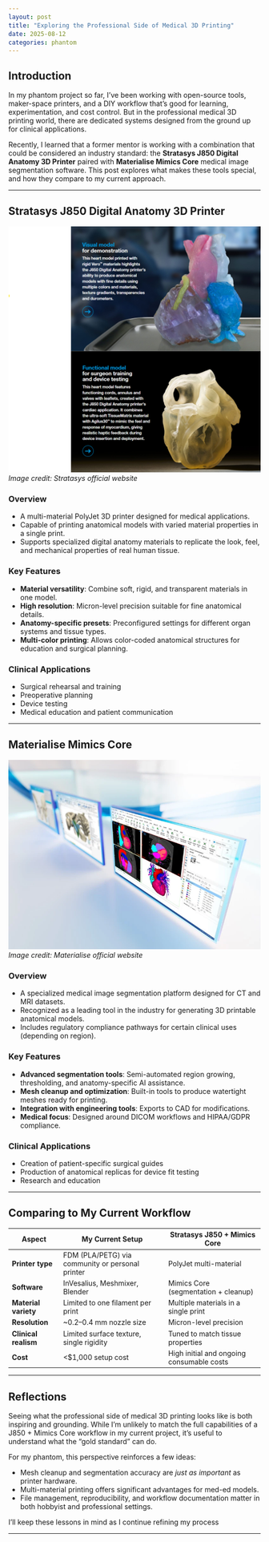 ```yaml
---
layout: post
title: "Exploring the Professional Side of Medical 3D Printing"
date: 2025-08-12
categories: phantom
---
```


## Introduction
In my phantom project so far, I’ve been working with open-source tools, maker-space printers, and a DIY workflow that’s good for learning, experimentation, and cost control. But in the professional medical 3D printing world, there are dedicated systems designed from the ground up for clinical applications.  

Recently, I learned that a former mentor is working with a combination that could be considered an industry standard: the **Stratasys J850 Digital Anatomy 3D Printer** paired with **Materialise Mimics Core** medical image segmentation software. This post explores what makes these tools special, and how they compare to my current approach.

---

## Stratasys J850 Digital Anatomy 3D Printer

![Stratasys J850 Digital Anatomy Printer](/assets/stratasys-j850.png)
*Image credit: Stratasys official website*

### Overview
- A multi-material PolyJet 3D printer designed for medical applications.
- Capable of printing anatomical models with varied material properties in a single print.
- Supports specialized digital anatomy materials to replicate the look, feel, and mechanical properties of real human tissue.

### Key Features
- **Material versatility**: Combine soft, rigid, and transparent materials in one model.
- **High resolution**: Micron-level precision suitable for fine anatomical details.
- **Anatomy-specific presets**: Preconfigured settings for different organ systems and tissue types.
- **Multi-color printing**: Allows color-coded anatomical structures for education and surgical planning.

### Clinical Applications
- Surgical rehearsal and training
- Preoperative planning
- Device testing
- Medical education and patient communication

---

## Materialise Mimics Core

![Materialise Mimics Core Software](/assets/mimics-core.png)
*Image credit: Materialise official website*

### Overview
- A specialized medical image segmentation platform designed for CT and MRI datasets.
- Recognized as a leading tool in the industry for generating 3D printable anatomical models.
- Includes regulatory compliance pathways for certain clinical uses (depending on region).

### Key Features
- **Advanced segmentation tools**: Semi-automated region growing, thresholding, and anatomy-specific AI assistance.
- **Mesh cleanup and optimization**: Built-in tools to produce watertight meshes ready for printing.
- **Integration with engineering tools**: Exports to CAD for modifications.
- **Medical focus**: Designed around DICOM workflows and HIPAA/GDPR compliance.

### Clinical Applications
- Creation of patient-specific surgical guides
- Production of anatomical replicas for device fit testing
- Research and education

---

## Comparing to My Current Workflow

| Aspect                  | My Current Setup                          | Stratasys J850 + Mimics Core               |
|-------------------------|-------------------------------------------|---------------------------------------------|
| **Printer type**        | FDM (PLA/PETG) via community or personal printer | PolyJet multi-material                      |
| **Software**            | InVesalius, Meshmixer, Blender            | Mimics Core (segmentation + cleanup)        |
| **Material variety**    | Limited to one filament per print         | Multiple materials in a single print        |
| **Resolution**          | ~0.2–0.4 mm nozzle size                   | Micron-level precision                      |
| **Clinical realism**    | Limited surface texture, single rigidity  | Tuned to match tissue properties            |
| **Cost**                | <$1,000 setup cost                        | High initial and ongoing consumable costs   |

---

## Reflections
Seeing what the professional side of medical 3D printing looks like is both inspiring and grounding. While I’m unlikely to match the full capabilities of a J850 + Mimics Core workflow in my current project, it’s useful to understand what the “gold standard” can do.  

For my phantom, this perspective reinforces a few ideas:
- Mesh cleanup and segmentation accuracy are *just as important* as printer hardware.
- Multi-material printing offers significant advantages for med-ed models.
- File management, reproducibility, and workflow documentation matter in both hobbyist and professional settings.

I’ll keep these lessons in mind as I continue refining my process

---

